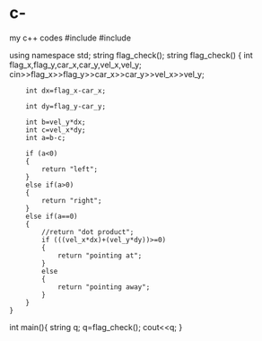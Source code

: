 # c-
my c++ codes
#include<iostream>
#include<string>

using namespace std;
	string flag_check();
	string flag_check()
	{
		int flag_x,flag_y,car_x,car_y,vel_x,vel_y;
		cin>>flag_x>>flag_y>>car_x>>car_y>>vel_x>>vel_y;
	
		int dx=flag_x-car_x;
	
		int dy=flag_y-car_y;		
		
		int b=vel_y*dx;
		int c=vel_x*dy;
		int a=b-c;
		
		if (a<0)
		{
			return "left";		
		}
		else if(a>0)
		{
			return "right";
		}
		else if(a==0)
		{
			//return "dot product";
			if (((vel_x*dx)+(vel_y*dy))>=0)
			{
				return "pointing at";
			}
			else
			{
				return "pointing away";
			}
		}
	}

int main(){
		string q;
		q=flag_check();
		cout<<q;
}
